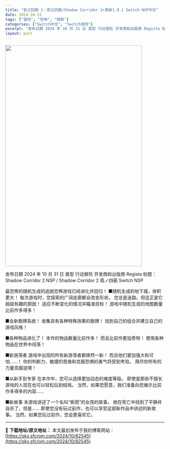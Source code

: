 ```yaml
---
title: "影之回廊 2：雨之四葩/Shadow Corridor 2+更新1.0.1 Switch NSP中文"
date: 2024-10-31
tags: ["冒险", "恐怖", "探索"]
categories: ["Switch中文", "Switch游戏"]
excerpt: "发布日期 2024 年 10 月 31 日 类型 行动冒险 开发商和出版商 Regista 标题：Shadow Corridor 2 NSP / Shadow Corridor 2 雨ノ四葩 Switch NSP 最恐怖的随机生成的逃脱恐怖游戏已经进化并回归！ ■随机生成的地下城，体积更大！ 每次游&hellip;"
layout: post
---
```


<img class="aligncenter size-full wp-image-82546" src="https://sky.sfcrom.com/wp-content/uploads/2024/10/2024103108445682.webp" alt="" width="432" height="698" />

发布日期 2024 年 10 月 31 日
类型 行动冒险
开发商和出版商 Regista
标题：Shadow Corridor 2 NSP / Shadow Corridor 2 雨ノ四葩 Switch NSP

最恐怖的随机生成的逃脱恐怖游戏已经进化并回归！
■随机生成的地下城，体积更大！
每次游戏时，您探索的广阔走廊都会改变形状。
您总是迷路。但这正是它超级有趣的原因！
适应不断变化的情况并瞄准目标！
游戏中随机生成的地图数量比前作多得多！

■全新歌牌系统！
收集具有各种特殊效果的歌牌！
找到自己的组合并建立自己的游戏风格！

■各种物品进化了！
本作的物品数量比前作多！
而且比前作更加奇特！
使用各种物品在世界中闯荡！

■新游荡者
游戏中出现的所有新游荡者都焕然一新！
而且他们更加强大和可怕……！
你的判断力、敏捷的思维和克服恐惧的勇气将受到考验。
用尽你所有的力量克服逆境！

■从新手到专家
在本作中，您可以选择更加动态的难度等级。
即使是那些不擅长游戏的人现在也可以轻松玩到结局。
当然，如果您愿意，我们准备向您展示比前作多得多的内容……

■新故事
本游戏讲述了一个名叫“紫雨”的女孩的故事。
她在死亡中找到了平静并自杀了，但是……
即使您没有玩过前作，也可以享受这部新作品中讲述的新故事。
当然，如果您玩过前作，您会更喜欢它。

---
📖 **下载地址/原文地址：** 本文最初发布于我的博客网站：[https://sky.sfcrom.com/2024/10/82545](https://sky.sfcrom.com/2024/10/82545)
